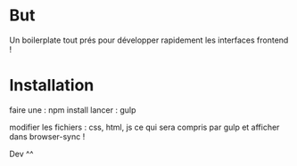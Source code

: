 # But
Un boilerplate tout prés pour développer rapidement les interfaces frontend !
# Installation

faire une : npm install
lancer : gulp

modifier les fichiers : css, html, js ce qui sera compris par gulp et afficher dans browser-sync !

Dev ^^